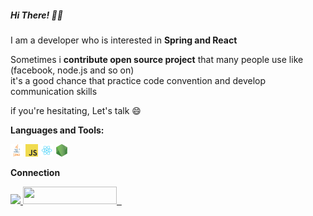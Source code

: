 <h5>Hi There! 👋🏻</h5>

I am a developer who is interested in <b>Spring and React</b>

Sometimes i <b>contribute open source project</b> that many people use like (facebook, node.js and so on)</br>
it's a good chance that practice code convention and develop communication skills

if you're hesitating, Let's talk 😄

**Languages and Tools:**  
    
<code><img height="20" src="https://raw.githubusercontent.com/github/explore/80688e429a7d4ef2fca1e82350fe8e3517d3494d/topics/java/java.png"></code>
<code><img height="20" src="https://raw.githubusercontent.com/github/explore/80688e429a7d4ef2fca1e82350fe8e3517d3494d/topics/javascript/javascript.png"></code>
<code><img height="20" src="https://raw.githubusercontent.com/github/explore/80688e429a7d4ef2fca1e82350fe8e3517d3494d/topics/react/react.png"></code>
<code><img height="20" src="https://raw.githubusercontent.com/github/explore/80688e429a7d4ef2fca1e82350fe8e3517d3494d/topics/nodejs/nodejs.png"></code>    

**Connection**

<a href="https://www.linkedin.com/in/dongjoon-lee-a81729199/">
    <img src="https://img.shields.io/badge/linkedin-%230077B5.svg?&style=for-the-badge&logo=linkedin&logoColor=white" />
<a href="mailto:djunnni@gmail.com"><img src="https://img.shields.io/badge/-djunnni@gmail.com-c54516?style=flat-square&logo=Gmail&logoColor=white&link=mailto:djunnni@gmail.com" width=150px height=28px/> &nbsp; 

